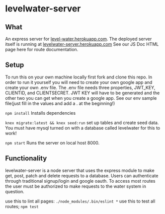 # levelwater-server

## What
An express server for [level-water.herokuapp.com](https://level-water.herokuapp.com).  The deployed server itself is running at [levelwater-server.herokuapp.com](https://levelwater-server.herokuapp.com)
See our JS Doc HTML page here for route documentation.  

## Setup
To run this on your own machine locally first fork and clone this repo.  In order to run it yourself you will need to create your own google app and create your own .env file.  The .env file needs three properties, JWT_KEY, CLIENTID, and CLIENTSECRET.  JWT KEY will have to be generated and the other two you can get when you create a google app.  See our env sample file(just fill in the values and add a . at the beginning!)

`npm install`
Installs dependencies

`knex migrate:latest && knex seed:run`
set up tables and create seed data.  You must have mysql turned on with a database called levelwater for this to work!

`npm start`
Runs the server on local host 8000.  


## Functionality
levelwater-server is a node server that uses the express module to make get, post, patch and delete requests to a database.  Users can authenticate through traditional signup/login and google oauth.  To access most routes the user must be authorized to make requests to the water system in question.   

use this to lint all pages: `./node_modules/.bin/eslint *`
use this to test all routes;  `npm test`
